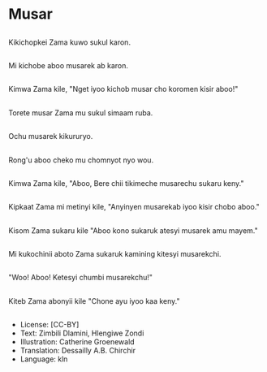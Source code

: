 # Musar

##
Kikichopkei Zama kuwo sukul karon.

##
Mi kichobe aboo musarek ab karon.

##
Kimwa Zama kile, "Nget iyoo kichob musar cho koromen kisir aboo!"

##
Torete musar Zama mu sukul simaam ruba.

##
Ochu musarek kikururyo.

##
Rong'u aboo cheko mu chomnyot nyo wou.

##
Kimwa Zama kile, "Aboo, Bere chii tikimeche musarechu sukaru keny."

##
Kipkaat Zama mi metinyi kile, "Anyinyen musarekab iyoo kisir chobo aboo."

##
Kisom Zama sukaru kile "Aboo kono sukaruk atesyi musarek amu mayem."

##
Mi kukochinii aboto Zama sukaruk kamining kitesyi musarekchi.

##
"Woo! Aboo! Ketesyi chumbi musarekchu!"

##
Kiteb Zama abonyii kile "Chone ayu iyoo kaa keny."

##
* License: [CC-BY]
* Text: Zimbili Dlamini, Hlengiwe Zondi
* Illustration: Catherine Groenewald
* Translation: Dessailly A.B. Chirchir
* Language: kln
